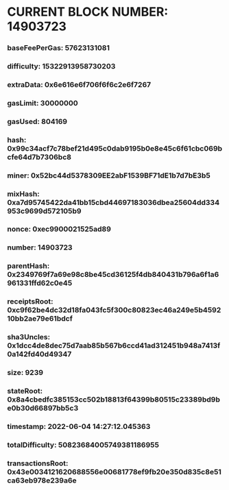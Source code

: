 # CURRENT BLOCK NUMBER: 14903723

### baseFeePerGas: 57623131081
### difficulty: 15322913958730203
### extraData: 0x6e616e6f706f6f6c2e6f7267
### gasLimit: 30000000
### gasUsed: 804169
### hash: 0x99c34acf7c78bef21d495c0dab9195b0e8e45c6f61cbc069bcfe64d7b7306bc8
### miner: 0x52bc44d5378309EE2abF1539BF71dE1b7d7bE3b5
### mixHash: 0xa7d95745422da41bb15cbd44697183036dbea25604dd334953c9699d572105b9
### nonce: 0xec9900021525ad89
### number: 14903723
### parentHash: 0x2349769f7a69e98c8be45cd36125f4db840431b796a6f1a6961331ffd62c0e45
### receiptsRoot: 0xc9f62be4dc32d18fa043fc5f300c80823ec46a249e5b459210bb2ae79e61bdcf
### sha3Uncles: 0x1dcc4de8dec75d7aab85b567b6ccd41ad312451b948a7413f0a142fd40d49347
### size: 9239
### stateRoot: 0x8a4cbedfc385153cc502b18813f64399b80515c23389bd9be0b30d66897bb5c3
### timestamp: 2022-06-04 14:27:12.045363
### totalDifficulty: 50823684005749381186955
### transactionsRoot: 0x43e0034121620688556e00681778ef9fb20e350d835c8e51ca63eb978e239a6e
